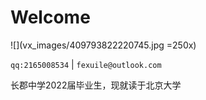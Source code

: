 # Welcome

![](vx_images/409793822220745.jpg =250x)

`qq:2165008534` | `fexuile@outlook.com`

长郡中学2022届毕业生，现就读于北京大学

